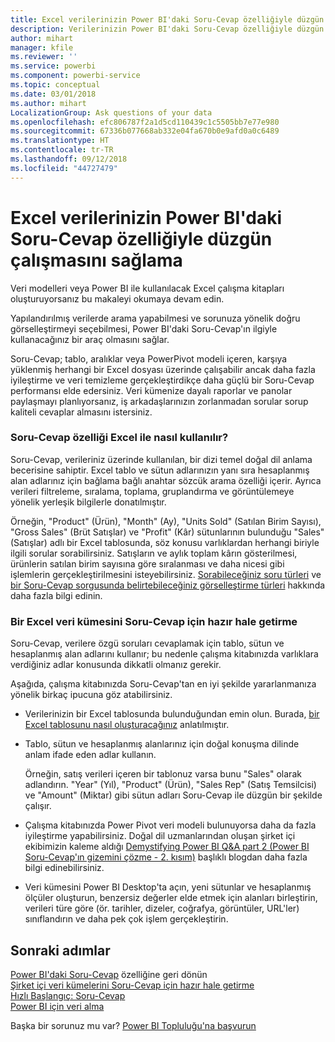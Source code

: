 ```yaml
---
title: Excel verilerinizin Power BI'daki Soru-Cevap özelliğiyle düzgün çalışmasını sağlama
description: Verilerinizin Power BI'daki Soru-Cevap özelliğiyle düzgün çalışmasını sağlama
author: mihart
manager: kfile
ms.reviewer: ''
ms.service: powerbi
ms.component: powerbi-service
ms.topic: conceptual
ms.date: 03/01/2018
ms.author: mihart
LocalizationGroup: Ask questions of your data
ms.openlocfilehash: efc806787f2a1d5cd110439c1c5505bb7e77e980
ms.sourcegitcommit: 67336b077668ab332e04fa670b0e9afd0a0c6489
ms.translationtype: HT
ms.contentlocale: tr-TR
ms.lasthandoff: 09/12/2018
ms.locfileid: "44727479"
---
```

# <a name="how-to-make-your-excel-data-work-well-with-qa-in-power-bi"></a>Excel verilerinizin Power BI'daki Soru-Cevap özelliğiyle düzgün çalışmasını sağlama
Veri modelleri veya Power BI ile kullanılacak Excel çalışma kitapları oluşturuyorsanız bu makaleyi okumaya devam edin.

Yapılandırılmış verilerde arama yapabilmesi ve sorunuza yönelik doğru görselleştirmeyi seçebilmesi, Power BI'daki Soru-Cevap'ın ilgiyle kullanacağınız bir araç olmasını sağlar.   

Soru-Cevap; tablo, aralıklar veya PowerPivot modeli içeren, karşıya yüklenmiş herhangi bir Excel dosyası üzerinde çalışabilir ancak daha fazla iyileştirme ve veri temizleme gerçekleştirdikçe daha güçlü bir Soru-Cevap performansı elde edersiniz.  Veri kümenize dayalı raporlar ve panolar paylaşmayı planlıyorsanız, iş arkadaşlarınızın zorlanmadan sorular sorup kaliteli cevaplar almasını istersiniz.

### <a name="how-qa-works-with-excel"></a>Soru-Cevap özelliği Excel ile nasıl kullanılır?
Soru-Cevap, verileriniz üzerinde kullanılan, bir dizi temel doğal dil anlama becerisine sahiptir. Excel tablo ve sütun adlarınızın yanı sıra hesaplanmış alan adlarınız için bağlama bağlı anahtar sözcük arama özelliği içerir. Ayrıca verileri filtreleme, sıralama, toplama, gruplandırma ve görüntülemeye yönelik yerleşik bilgilerle donatılmıştır. 

Örneğin, "Product" (Ürün), "Month" (Ay), "Units Sold" (Satılan Birim Sayısı), "Gross Sales" (Brüt Satışlar) ve "Profit" (Kâr) sütunlarının bulunduğu "Sales" (Satışlar) adlı bir Excel tablosunda, söz konusu varlıklardan herhangi biriyle ilgili sorular sorabilirsiniz.  Satışların ve aylık toplam kârın gösterilmesi, ürünlerin satılan birim sayısına göre sıralanması ve daha nicesi gibi işlemlerin gerçekleştirilmesini isteyebilirsiniz. [Sorabileceğiniz soru türleri](power-bi-q-and-a.md) ve [bir Soru-Cevap sorgusunda belirtebileceğiniz görselleştirme türleri](visuals/power-bi-visualization-types-for-reports-and-q-and-a.md) hakkında daha fazla bilgi edinin.

### <a name="prepare-an-excel-dataset-for-qa"></a>Bir Excel veri kümesini Soru-Cevap için hazır hale getirme
Soru-Cevap, verilere özgü soruları cevaplamak için tablo, sütun ve hesaplanmış alan adlarını kullanır; bu nedenle çalışma kitabınızda varlıklara verdiğiniz adlar konusunda dikkatli olmanız gerekir.

Aşağıda, çalışma kitabınızda Soru-Cevap'tan en iyi şekilde yararlanmanıza yönelik birkaç ipucuna göz atabilirsiniz.

* Verilerinizin bir Excel tablosunda bulunduğundan emin olun. Burada, [bir Excel tablosunu nasıl oluşturacağınız](https://support.office.com/article/Create-an-Excel-table-in-a-worksheet-e81aa349-b006-4f8a-9806-5af9df0ac664?ui=en-US&rs=en-US&ad=US) anlatılmıştır.
* Tablo, sütun ve hesaplanmış alanlarınız için doğal konuşma dilinde anlam ifade eden adlar kullanın.
  
  Örneğin, satış verileri içeren bir tablonuz varsa bunu "Sales" olarak adlandırın. "Year" (Yıl), "Product" (Ürün), "Sales Rep" (Satış Temsilcisi) ve "Amount" (Miktar) gibi sütun adları Soru-Cevap ile düzgün bir şekilde çalışır.

* Çalışma kitabınızda Power Pivot veri modeli bulunuyorsa daha da fazla iyileştirme yapabilirsiniz. Doğal dil uzmanlarından oluşan şirket içi ekibimizin kaleme aldığı [Demystifying Power BI Q&A part 2 (Power BI Soru-Cevap'ın gizemini çözme - 2. kısım)](http://blogs.msdn.com/b/powerbi/archive/2014/02/27/demystifying-power-bi-q-amp-a-part-2.aspx) başlıklı blogdan daha fazla bilgi edinebilirsiniz.

* Veri kümesini Power BI Desktop'ta açın, yeni sütunlar ve hesaplanmış ölçüler oluşturun, benzersiz değerler elde etmek için alanları birleştirin, verileri türe göre (ör. tarihler, dizeler, coğrafya, görüntüler, URL'ler) sınıflandırın ve daha pek çok işlem gerçekleştirin.

## <a name="next-steps"></a>Sonraki adımlar
[Power BI'daki Soru-Cevap](power-bi-q-and-a.md) özelliğine geri dönün  
[Şirket içi veri kümelerini Soru-Cevap için hazır hale getirme](service-q-and-a-direct-query.md)   
[Hızlı Başlangıç: Soru-Cevap](power-bi-visualization-introduction-to-q-and-a.md)  
[Power BI için veri alma](service-get-data.md)  

Başka bir sorunuz mu var? [Power BI Topluluğu'na başvurun](http://community.powerbi.com/)

